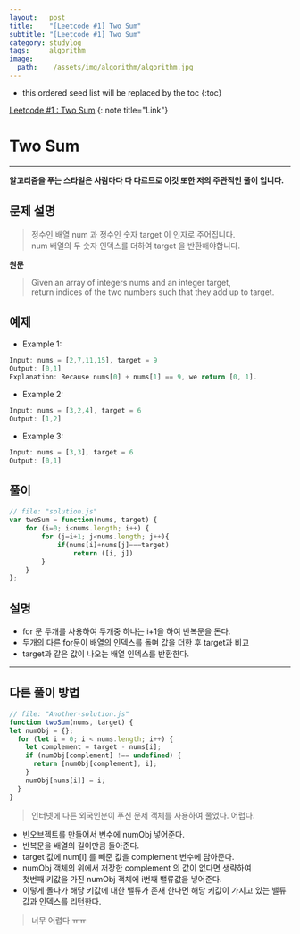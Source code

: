 ```yaml
---
layout:   post
title:    "[Leetcode #1] Two Sum"
subtitle: "[Leetcode #1] Two Sum"
category: studylog
tags:     algorithm
image:
  path:    /assets/img/algorithm/algorithm.jpg
---
```


[Leetcode #1 : Two Sum]:https://leetcode.com/problems/two-sum/  

<!--more-->
* this ordered seed list will be replaced by the toc
{:toc}  

[Leetcode #1 : Two Sum]
{:.note title="Link"}  

# Two Sum  
---  
__알고리즘을 푸는 스타일은 사람마다 다 다르므로 이것 또한 저의 주관적인 풀이 입니다.__  

## 문제 설명  
>정수인 배열 num 과 정수인 숫자 target 이 인자로 주어집니다.  
>num 배열의 두 숫자 인덱스를 더하여 target 을 반환해야합니다.

__원문__
>Given an array of integers nums and an integer target,  
>return indices of the two numbers such that they add up to target.  

## 예제  

* Example 1:
```js
Input: nums = [2,7,11,15], target = 9
Output: [0,1]
Explanation: Because nums[0] + nums[1] == 9, we return [0, 1].
```

* Example 2:
```js
Input: nums = [3,2,4], target = 6
Output: [1,2]
```

* Example 3:
```js
Input: nums = [3,3], target = 6
Output: [0,1]
```  

## 풀이  

```js
// file: "solution.js"
var twoSum = function(nums, target) {
    for (i=0; i<nums.length; i++) {
        for (j=i+1; j<nums.length; j++){
            if(nums[i]+nums[j]===target)
                return ([i, j])   
        }
    }
};
```  

## 설명  

* for 문 두개를 사용하여 두개중 하나는 i+1을 하여 반복문을 돈다.  
* 두개의 다른 for문이 배열의 인덱스를 돌며 값을 더한 후 target과 비교  
* target과 같은 값이 나오는 배열 인덱스를 반환한다.  

---  

## 다른 풀이 방법  

```js
// file: "Another-solution.js"
function twoSum(nums, target) {
let numObj = {};
  for (let i = 0; i < nums.length; i++) {
    let complement = target - nums[i];
    if (numObj[complement] !== undefined) {
      return [numObj[complement], i];
    }
    numObj[nums[i]] = i;
  }
}
```

> 인터넷에 다른 외국인분이 푸신 문제
> 객체를 사용하여 풀었다. 어렵다.

* 빈오브젝트를 만들어서 변수에 numObj 넣어준다.  
* 반복문을 배열의 길이만큼 돌아준다.  
* target 값에 num[i] 를 빼준 값을 complement 변수에 담아준다.  
* numObj 객체의 위에서 저장한 complement 의 값이 없다면 생략하여  
 첫번째 키값을 가진 numObj 객체에 i번째 밸류값을 넣어준다.  
* 이렇게 돌다가 해당 키값에 대한 밸류가 존재 한다면 해당 키값이 가지고 있는 밸류값과
인덱스를 리턴한다.  

>너무 어렵다 ㅠㅠ